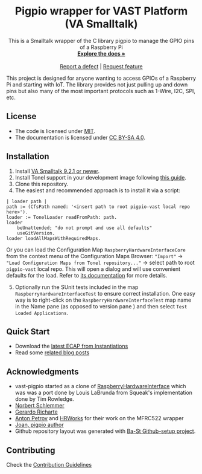 <p align="center">
 <h1 align="center">Pigpio wrapper for VAST Platform (VA Smalltalk)</h1>
  <p align="center">
    This is a Smalltalk wrapper of the C library pigpio to manage the GPIO pins of a Raspberry Pi
    <br>
    <a href="docs/"><strong>Explore the docs »</strong></a>
    <br>
    <br>
    <a href="https://github.com/vasmalltalk/pigpio-vast/issues/new?labels=Type%3A+Defect">Report a defect</a>
    |
    <a href="https://github.com/vasmalltalk/pigpio-vast/issues/new?labels=Type%3A+Feature">Request feature</a>
  </p>
</p>

This project is designed for anyone wanting to access GPIOs of a Raspberry Pi and starting with IoT. The library provides not just pulling up and down pins but also many of the most important protocols such as 1-Wire, I2C, SPI, etc.


## License
- The code is licensed under [MIT](LICENSE).
- The documentation is licensed under [CC BY-SA 4.0](http://creativecommons.org/licenses/by-sa/4.0/).


## Installation

1. Install [VA Smalltalk 9.2.1 or newer](https://www.instantiations.com/products/vasmalltalk/download.html).
2. Install Tonel support in your development image following [this guide](https://github.com/vasmalltalk/tonel-vast#installation).
3. Clone this repository.
4. The easiest and recommended approach is to install it via a script:

```smalltalk
| loader path |
path := (CfsPath named: '<insert path to root pigpio-vast local repo here>').
loader := TonelLoader readFromPath: path.
loader
	beUnattended; "do not prompt and use all defaults"
	useGitVersion.
loader loadAllMapsWithRequiredMaps.
```

Or you can load the Configuration Map `RaspberryHardwareInterfaceCore` from the context menu of the Configuration Maps Browser: `"Import"` -> `"Load Configuration Maps from Tonel repository..."` -> select path to root `pigpio-vast` local repo. This will open a dialog and will use convenient defaults for the load. Refer to [its documentation](https://github.com/instantiations/tonel-vast#using-gui-menus) for more details.

5. Optionally run the SUnit tests included in the map `RaspberryHardwareInterfaceTest` to ensure correct installation. One easy way is to right-click on the `RaspberryHardwareInterfaceTest` map name in the Name pane (as opposed to version pane ) and then select `Test Loaded Applications`.


## Quick Start

- Download the [latest ECAP from Instantiations](https://www.instantiations.com/ecap/)
- Read some [related blog posts](https://marianopeck.wordpress.com/tag/pigpio/)


## Acknowledgments

- vast-pigpio started as a clone of [RaspberryHardwareInterface](http://vastgoodies.com/projects/Raspberry%2520Pi%2520Hardware%2520Interface) which was was a port done by Louis LaBrunda from Squeak's implementation done by Tim Rowledge.
- [Norbert Schlemmer](https://github.com/Noschvie)
- [Gerardo Richarte](https://github.com/gerasdf)
- [Anton Petrov](https://github.com/ZitronenSchrank) and [HRWorks](https://www.hrworks.de/) for their work on the MFRC522 wrapper
- [Joan, pigpio author](https://github.com/joan2937)
- Github repository layout was generated with [Ba-St Github-setup project](https://github.com/ba-st/GitHub-setup).

## Contributing

Check the [Contribution Guidelines](CONTRIBUTING.md)
